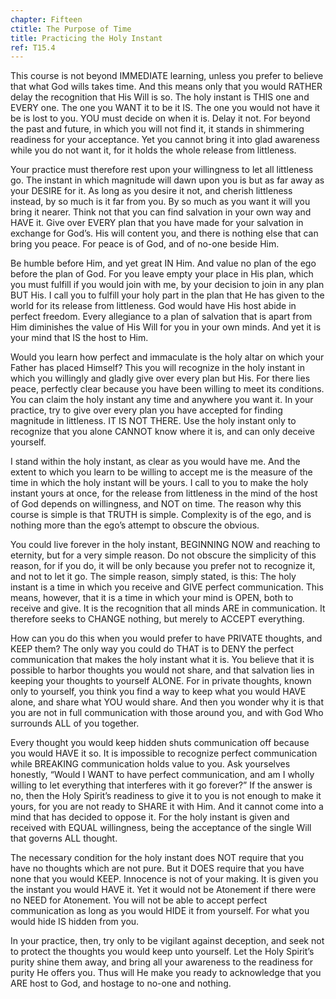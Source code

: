 ```yaml
---
chapter: Fifteen
ctitle: The Purpose of Time
title: Practicing the Holy Instant
ref: T15.4
---
```


This course is not beyond IMMEDIATE learning, unless you prefer to
believe that what God wills takes time. And this means only that you
would RATHER delay the recognition that His Will is so. The holy instant
is THIS one and EVERY one. The one you WANT it to be it IS. The one you
would not have it be is lost to you. YOU must decide on when it is.
Delay it not. For beyond the past and future, in which you will not find
it, it stands in shimmering readiness for your acceptance. Yet you cannot
bring it into glad awareness while you do not want it, for it holds the
whole release from littleness.

Your practice must therefore rest upon your willingness to let all
littleness go. The instant in which magnitude will dawn upon you is but
as far away as your DESIRE for it. As long as you desire it not, and
cherish littleness instead, by so much is it far from you. By so much as
you want it will you bring it nearer. Think not that you can find
salvation in your own way and HAVE it. Give over EVERY plan that you
have made for your salvation in exchange for God’s. His will content
you, and there is nothing else that can bring you peace. For peace is of
God, and of no-one beside Him.

Be humble before Him, and yet great IN Him. And value no plan of the ego
before the plan of God. For you leave empty your place in His plan,
which you must fulfill if you would join with me, by your decision to
join in any plan BUT His. I call you to fulfill your
holy part in the plan that He has given to the world for its release
from littleness. God would have His host abide in perfect freedom. Every
allegiance to a plan of salvation that is apart from Him diminishes the
value of His Will for you in your own minds. And yet it is your mind
that IS the host to Him.

Would you learn how perfect and immaculate is the holy altar on which
your Father has placed Himself? This you will recognize in the holy
instant in which you willingly and gladly give over every plan but His.
For there lies peace, perfectly clear because you have been willing to
meet its conditions. You can claim the holy instant any time and
anywhere you want it. In your practice, try to give over every plan you
have accepted for finding magnitude in littleness. IT IS NOT THERE. Use
the holy instant only to recognize that you alone CANNOT know where it
is, and can only deceive yourself.

I stand within the holy instant, as clear as you would have me. And the
extent to which you learn to be willing to accept me is the measure of
the time in which the holy instant will be yours. I call to you to make
the holy instant yours at once, for the release from littleness in the
mind of the host of God depends on willingness, and NOT on time. The
reason why this course is simple is that TRUTH is simple. Complexity is
of the ego, and is nothing more than the ego’s attempt to obscure the
obvious.

You could live forever in the holy instant, BEGINNING NOW and reaching
to eternity, but for a very simple reason. Do not obscure the simplicity
of this reason, for if you do, it will be only because you prefer not to
recognize it, and not to let it go. The simple reason, simply stated, is
this: The holy instant is a time in which you receive and GIVE perfect
communication. This means, however, that it is a time in which your mind
is OPEN, both to receive and give. It is the recognition that all minds
ARE in communication. It therefore seeks to CHANGE nothing, but merely
to ACCEPT everything.

How can you do this when you would prefer to have PRIVATE thoughts, and
KEEP them? The only way you could do THAT is to DENY the perfect
communication that makes the holy instant what it is. You believe that it
is possible to harbor thoughts you would not share, and that salvation
lies in keeping your thoughts to yourself ALONE. For in private
thoughts, known only to yourself, you think
you find a way to keep what you would HAVE alone, and share what YOU
would share. And then you wonder why it is that you are not in full
communication with those around you, and with God Who surrounds ALL of
you together.

Every thought you would keep hidden shuts communication off because you
would HAVE it so. It is impossible to recognize perfect communication
while BREAKING communication holds value to you. Ask yourselves
honestly, “Would I WANT to have perfect communication, and am I wholly
willing to let everything that interferes with it go forever?” If the
answer is no, then the Holy Spirit’s readiness to give it to you is not
enough to make it yours, for you are not ready to SHARE it with Him. And
it cannot come into a mind that has decided to oppose it. For the holy
instant is given and received with EQUAL willingness, being the
acceptance of the single Will that governs ALL thought.

The necessary condition for the holy instant does NOT require that you
have no thoughts which are not pure. But it DOES require that you have
none that you would KEEP. Innocence is not of your making. It is given
you the instant you would HAVE it. Yet it would not be Atonement if there
were no NEED for Atonement. You will not be able to accept perfect
communication as long as you would HIDE it from yourself. For what you
would hide IS hidden from you.

In your practice, then, try only to be vigilant against deception, and
seek not to protect the thoughts you would keep unto yourself. Let the
Holy Spirit’s purity shine them away, and bring all your awareness to
the readiness for purity He offers you. Thus will He make you ready to
acknowledge that you ARE host to God, and hostage to no-one and nothing.

